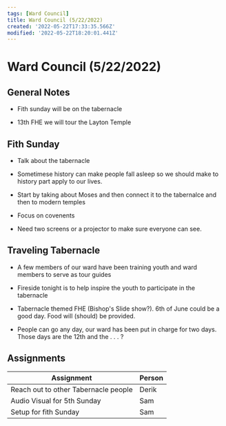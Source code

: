 ```yaml
---
tags: [Ward Council]
title: Ward Council (5/22/2022)
created: '2022-05-22T17:33:35.566Z'
modified: '2022-05-22T18:20:01.441Z'
---
```


# Ward Council (5/22/2022)

## General Notes

* Fith sunday will be on the tabernacle

* 13th FHE we will tour the Layton Temple

## Fith Sunday

* Talk about the tabernacle

* Sometimese history can make people fall asleep so we should make to history part apply to our lives.

* Start by taking about Moses and then connect it to the tabernalce and then to modern temples

* Focus on covenents

* Need two screens or a projector to make sure everyone can see.

## Traveling Tabernacle

* A few members of our ward have been training youth and ward members to serve as tour guides

* Fireside tonight is to help inspire the youth to participate in the tabernacle

* Tabernacle themed FHE (Bishop's Slide show?).  6th of June could be a good day.  Food will (should) be provided.

* People can go any day, our ward has been put in charge for two days. Those days are the 12th and the . . . ?

## Assignments

| Assignment | Person |
|-|-|
|Reach out to other Tabernacle people| Derik|
|Audio Visual for 5th Sunday|Sam|
|Setup for fith Sunday|Sam|
